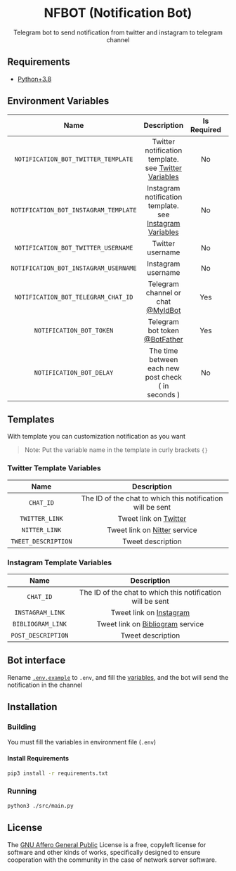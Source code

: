 <div align="center">
  <h1>NFBOT (Notification Bot)</h1>
  Telegram bot to send notification from twitter and instagram to telegram channel
</div>

## Requirements
* [Python+3.8](https://python.org/)

## Environment Variables

|                 Name                |                                             Description                                  | Is Required |                   Default                   |
|:-----------------------------------:|:----------------------------------------------------------------------------------------:|:-----------:|:-------------------------------------------:|
|`NOTIFICATION_BOT_TWITTER_TEMPLATE`  |Twitter notification template. see [Twitter Variables](#twitter-template-variables)       |No           |`"{TWEET_DESCRIPTION}\n\n> {TWITTER_LINK}"`  |
|`NOTIFICATION_BOT_INSTAGRAM_TEMPLATE`|Instagram notification template. see [Instagram Variables](#instagram-template-variables) |No           |`"{POST_DESCRIPTION}\n\n> {INSTAGRAM_LINK}"` |
|`NOTIFICATION_BOT_TWITTER_USERNAME`  |Twitter username                                                                          |No           | -                                           |
|`NOTIFICATION_BOT_INSTAGRAM_USERNAME`|Instagram username                                                                        |No           | -                                           |
|`NOTIFICATION_BOT_TELEGRAM_CHAT_ID`  |Telegram channel or chat [@MyIdBot]                                                       |Yes          | -                                           |
|`NOTIFICATION_BOT_TOKEN`             |Telegram bot token [@BotFather]                                                           |Yes          | -                                           |
|`NOTIFICATION_BOT_DELAY`             |The time between each new post check ( in seconds )                                       |No           |120s                                         |

[@MyIdBot]: https://t.me/myidbot
[@BotFather]: https://t.me/botfather

## Templates
With template you can customization notification as you want
> Note: Put the variable name in the template in curly brackets `{}`

### Twitter Template Variables

|        Name        |                        Description                         |
|:------------------:|:----------------------------------------------------------:|
|`CHAT_ID`           | The ID of the chat to which this notification will be sent |
|`TWITTER_LINK`      | Tweet link on [Twitter]                                    |
|`NITTER_LINK`       | Tweet link on [Nitter] service                             |
|`TWEET_DESCRIPTION` | Tweet description                                          |

[Twitter]: https://twitter.com
[Nitter]: https://nitter.net

### Instagram Template Variables

|        Name       |                        Description                         |
|:-----------------:|:----------------------------------------------------------:|
|`CHAT_ID`          | The ID of the chat to which this notification will be sent |
|`INSTAGRAM_LINK`   | Tweet link on [Instagram]                                  |
|`BIBLIOGRAM_LINK`  | Tweet link on [Bibliogram] service                         |
|`POST_DESCRIPTION` | Tweet description                                          |

[Instagram]: https://instagram.com
[Bibliogram]: https://bibliogram.art

## Bot interface
Rename [`.env.example`](.env.example) to `.env`, and fill the [variables](#environment-variables), and the bot will send the notification in the channel

## Installation
### Building
You must fill the variables in environment file (`.env`)

#### Install Requirements
```bash
pip3 install -r requirements.txt
```

### Running
```bash
python3 ./src/main.py
```

## License
The [GNU Affero General Public](https://www.gnu.org/licenses/agpl-3.0.en.html) License is a free, copyleft license for software and other kinds of works, specifically designed to ensure cooperation with the community in the case of network server software.

